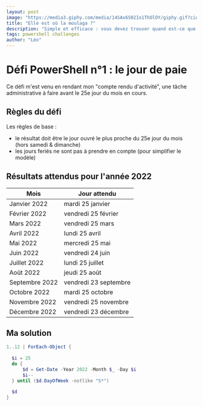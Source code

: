 ```yaml
---
layout: post
image: "https://media3.giphy.com/media/14SAx6S02Io1ThOlOY/giphy.gif?cid=ecf05e47vjsfts2omq85p4ohnx4u9nc18cpd4mbwclbn2a9b&rid=giphy.gif&ct=g"
title: "Elle est où la moulaga ?"
description: "Simple et efficace : vous devez trouver quand est-ce que votre salaire va tomber"
tags: powershell challenges
author: "Léo"
---
```


# Défi PowerShell n°1 : le jour de paie

Ce défi m'est venu en rendant mon "compte rendu d'activité", une tâche administrative à faire avant le 25e jour du mois en cours.

## Règles du défi

Les règles de base :
- le résultat doit être le jour ouvré le plus proche du 25e jour du mois (hors samedi & dimanche)
- les jours feriés ne sont pas à prendre en compte (pour simplifier le modèle)

## Résultats attendus pour l'année 2022

Mois | Jour attendu
---- | ------------
Janvier 2022 | mardi 25 janvier
Février 2022 | vendredi 25 février
Mars 2022 | vendredi 25 mars
Avril 2022 | lundi 25 avril
Mai 2022 | mercredi 25 mai
Juin 2022 | vendredi 24 juin
Juillet 2022 | lundi 25 juillet
Août 2022 | jeudi 25 août
Septembre 2022 | vendredi 23 septembre
Octobre 2022 | mardi 25 octobre
Novembre 2022 | vendredi 25 novembre
Décembre 2022 | vendredi 23 décembre

## Ma solution

```powershell
1..12 | ForEach-Object {
  
  $i = 25
  do {
      $d = Get-Date -Year 2022 -Month $_ -Day $i
      $i--
  } until ($d.DayOfWeek -notlike "S*")
  
  $d
}
```
